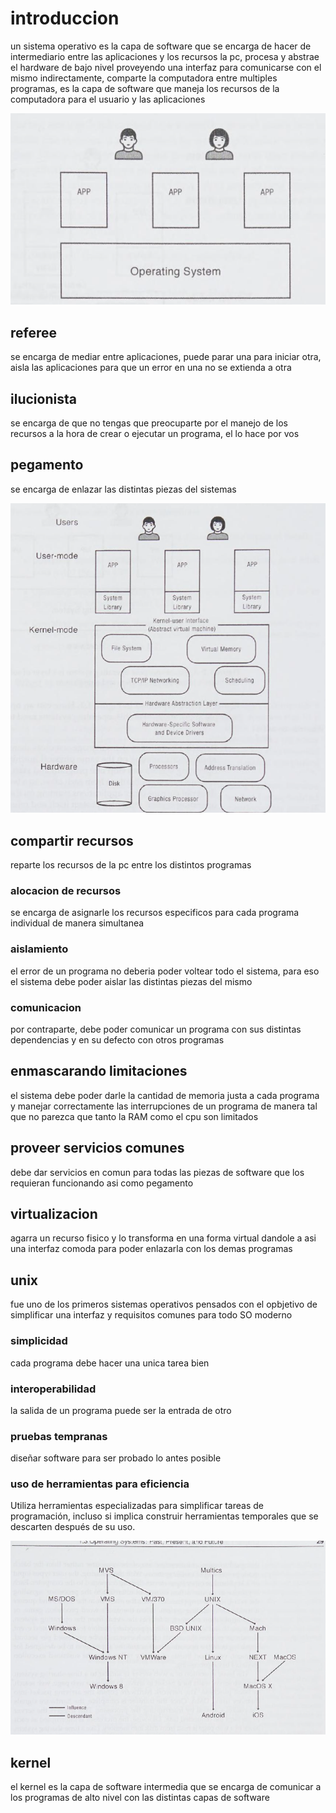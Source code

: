 # introduccion 

un sistema operativo es la capa de software que se encarga de hacer de intermediario entre las aplicaciones y los recursos la pc, procesa y abstrae el hardware de bajo nivel proveyendo una interfaz para comunicarse con el mismo indirectamente, comparte la computadora entre multiples programas, es la capa de software que maneja los recursos de la computadora para el usuario y las aplicaciones


![ejemplo de como se ve la interaccion](image.png)

## referee

se encarga de mediar entre aplicaciones, puede parar una para iniciar otra, aisla las aplicaciones para que un error en una no se extienda a otra

## ilucionista

se encarga de que no tengas que preocuparte por el manejo de los recursos a la hora de crear o ejecutar un programa, el lo hace por vos

## pegamento

se encarga de enlazar las distintas piezas del sistemas


![imagen mas completa del operating system](image-1.png)


## compartir recursos

reparte los recursos de la pc entre los distintos programas 


### alocacion de recursos

se encarga de asignarle los recursos especificos para cada programa individual de manera simultanea

### aislamiento

el error de un programa no deberia poder voltear todo el sistema, para eso el sistema debe poder aislar las distintas piezas del mismo

### comunicacion

por contraparte, debe poder comunicar un programa con sus distintas dependencias y en su defecto con otros programas

## enmascarando limitaciones

el sistema debe poder darle la cantidad de memoria justa a cada programa y manejar correctamente las interrupciones de un programa de manera tal que no parezca que tanto la RAM como el cpu son limitados

## proveer servicios comunes

debe dar servicios en comun para todas las piezas de software que los requieran funcionando asi como pegamento 

## virtualizacion

agarra un recurso fisico y lo transforma en una forma virtual dandole a asi una interfaz comoda para poder enlazarla con los demas programas


## unix 

fue uno de los primeros sistemas operativos pensados con el opbjetivo de simplificar una interfaz y requisitos comunes para todo SO moderno

### simplicidad

cada programa debe hacer una unica tarea bien

### interoperabilidad 

la salida de un programa puede ser la entrada de otro

### pruebas tempranas

diseñar software para ser probado lo antes posible

### uso de herramientas para eficiencia

Utiliza herramientas especializadas para simplificar tareas de programación, incluso si implica construir herramientas temporales que se descarten después de su uso.

![evolucion de los distintos SO](image-2.png)

## kernel

el kernel es la capa de software intermedia que se encarga de comunicar a los programas de alto nivel con las distintas capas de software